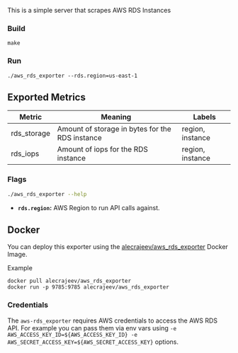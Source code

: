 This is a simple server that scrapes AWS RDS Instances

### Build
```
make
```

### Run
```
./aws_rds_exporter --rds.region=us-east-1
```

## Exported Metrics

| Metric                              | Meaning                                                                                              | Labels                                        |
| ----------------------------------- | ---------------------------------------------------------------------------------------------------- | --------------------------------------------- |
| rds_storage   | Amount of storage in bytes for the RDS instance           | region, instance |
| rds_iops   | Amount of iops for the RDS instance           | region, instance |

### Flags

```bash
./aws_rds_exporter --help
```

* __`rds.region`:__ AWS Region to run API calls against.

## Docker
You can deploy this exporter using the [alecrajeev/aws_rds_exporter](https://hub.docker.com/r/alecrajeev/aws_rds_exporter/) Docker Image.

Example
```
docker pull alecrajeev/aws_rds_exporter
docker run -p 9785:9785 alecrajeev/aws_rds_exporter
```

### Credentials
The `aws-rds_exporter` requires AWS credentials to access the AWS RDS API. For example you can pass them via env vars using `-e AWS_ACCESS_KEY_ID=${AWS_ACCESS_KEY_ID} -e AWS_SECRET_ACCESS_KEY=${AWS_SECRET_ACCESS_KEY}` options.

